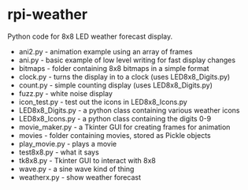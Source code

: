 rpi-weather
===========

Python code for 8x8 LED weather forecast display.

* ani2.py - animation example using an array of frames
* ani.py - basic example of low level writing for fast display changes
* bitmaps - folder containing 8x8 bitmaps in a simple format
* clock.py - turns the display in to a clock (uses LED8x8_Digits.py)
* count.py - simple counting display (uses LED8x8_Digits.py)
* fuzz.py - white noise display
* icon_test.py - test out the icons in LED8x8_Icons.py
* LED8x8_Digits.py - a python class containing various weather icons
* LED8x8_Icons.py - a python class containing the digits 0-9
* movie_maker.py - a Tkinter GUI for creating frames for animation
* movies - folder containing movies, stored as Pickle objects
* play_movie.py - plays a movie
* test8x8.py - what it says
* tk8x8.py - Tkinter GUI to interact with 8x8
* wave.py - a sine wave kind of thing
* weatherx.py - show weather forecast
